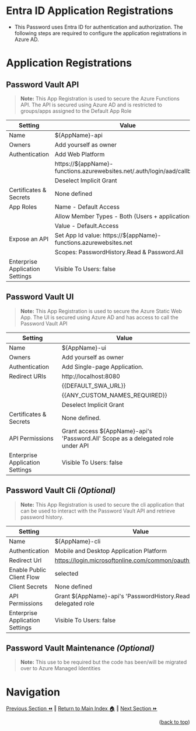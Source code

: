 # 
Entra ID Application Registrations
============
* This Password uses Entra ID for authentication and authorization.  The following steps are required to configure the application registrations in Azure AD.

# Application Registrations
## Password Vault API
> __Note:__ This App Registration is used to secure the Azure Functions API.  The API is secured using Azure AD and is restricted to groups/apps assigned to the Default App Role

   | Setting | Value |
   | ------ | ------ |
   | Name | ${AppName}-api |
   | Owners |   Add yourself as owner |
   | Authentication | Add Web Platform 
   |                | https://${appName}-functions.azurewebsites.net/.auth/login/aad/callback
   |                | Deselect Implicit Grant
   |Certificates & Secrets | None defined  |
   | App Roles      | Name - Default Access |
   |                | Allow Member Types - Both (Users + applications) |
   |                | Value - Default.Access |
   | Expose an API | Set App Id value: https://${appName}-functions.azurewebsites.net |
   |               | Scopes: PasswordHistory.Read & Password.All |
   | Enterprise Application Settings |  Visible To Users: false |
   
## Password Vault UI
> __Note:__ This App Registration is used to secure the Azure Static Web App.  The UI is secured using Azure AD and has access to call the Password Vault API

   | Setting | Value |
   | ------ | ------ |
   | Name | ${AppName}-ui |
   | Owners | Add yourself as owner |
   | Authentication | Add Single-page Application. |
   | Redirect URIs | http://localhost:8080 |
   |               | {{DEFAULT_SWA_URL}} |
   |               | {{ANY_CUSTOM_NAMES_REQUIRED}} |
   |               | Deselect Implicit Grant |
   | Certificates & Secrets | None defined. |
   | API Permissions | Grant access ${AppName}-api's 'Password.All' Scope as a delegated role under API |
   | Enterprise Application Settings | Visible To Users: false |

## Password Vault Cli _(Optional)_
> __Note:__ This App Registration is used to secure the cli application that can be used to interact with the Password Vault API and retrieve password history.

   | Setting | Value |
   | ------ | ------ |
   | Name | ${AppName}-cli |
   | Authentication |  Mobile and Desktop Application Platform  |
   | Redirect Url | https://login.microsoftonline.com/common/oauth2/nativeclient |
   | Enable Public Client Flow | selected |
   | Client Secrets | None defined  |
   | API Permissions | Grant ${AppName}-api's 'PasswordHistory.Read' Scope as a delegated role |
   | Enterprise Application Settings | Visible To Users: false |

## Password Vault Maintenance _(Optional)_
> __Note:__ This use to be required but the code has been/will be migrated over to Azure Managed Identities 


# Navigation
[Previous Section ⏪](../README.md.md) ‖ [Return to Main Index 🏠](../README.md) ‖ [Next Section ⏩](./infrastructure.md)
<p align="right">(<a href="#infrastructure">back to top</a>)</p>